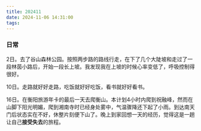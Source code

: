 ```yaml
---
title: 202411
date: 2024-11-06 14:31:00
tags:
---
```


### 日常

2日。去了谷山森林公园。按照两步路的路线行走，在下了几个大陡坡和走过了一段林茵小路后，开始一段长上坡。我发现我在上坡的时候心率变低了，呼吸控制得很好。

10日。走路就好好走路，吃饭就好好吃饭，看书就好好看书。

16日。在衡阳旅游年卡的最后一天去爬衡山。本计划4小时内爬到祝融峰，然而在山脚下阳光明媚，爬到湘南寺时已经身处雾中，气温骤降还下起了小雨。到达南天门后状态实在不好，休整片刻便下山了。晚上到家回想一天的经历，觉得这是一趟让自己**接受失去**的旅程。
